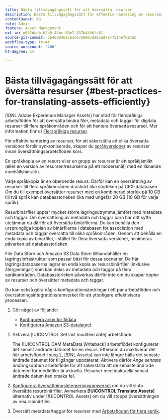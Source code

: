 ```yaml
---
title: Bästa tillvägagångssätt för att översätta resurser
description: Bästa tillvägagångssätt för effektiv hantering av resurser för att synkronisera olika översatta versioner och effektivisera översättningsarbetsflöden.
contentOwner: AG
role: Admin
feature: Asset Management
exl-id: e632dcdb-b2b9-45bc-89e7-337b44b6fc61
source-git-commit: bb46b0301c61c07a8967d285ad7977514efbe7ab
workflow-type: tm+mt
source-wordcount: '406'
ht-degree: 1%

---
```


# Bästa tillvägagångssätt för att översätta resurser {#best-practices-for-translating-assets-efficiently}

[!DNL Adobe Experience Manager Assets] har stöd för flerspråkiga arbetsflöden för att översätta binära filer, metadata och taggar för digitala resurser till flera språkområden och för att hantera översatta resurser. Mer information finns i [Flerspråkiga resurser](multilingual-assets.md).

För effektiv hantering av resurser, för att säkerställa att olika översatta versioner förblir synkroniserade, skapar du [språkversioner](preparing-assets-for-translation.md) av resurser innan översättningsarbetsflöden körs.

En språkkopia av en resurs eller en grupp av resurser är ett språkjämlikt (eller en version av resursen/resurserna på ett modersmål) med en liknande innehållshierarki.

Varje språkkopia är en oberoende resurs. Därför kan en översättning av resurser till flera språkområden drastiskt öka storleken på CRX-databasen. Om du till exempel översätter resurser med en kombinerad storlek på 10 GB till två språk kan databasstorleken öka med ungefär 20 GB (10 GB för varje språk).

Resurbinärfiler upptar mycket större lagringsutrymme jämfört med metadata och taggar. Om översättning av metadata och taggar bara har ditt syfte utelämnar du därför att översätta binärfilerna. Du kan behålla den ursprungliga kopian av binärfilerna i databasen för association med metadata och taggar översatta till olika språkområden. Genom att behålla en enda kopia av binärfiler, i stället för flera översatta versioner, minimeras påverkan på databasstorleken.

File Data Store och Amazon S3 Data Store tillhandahåller en lagringsinfrastruktur som passar bäst för dessa scenarier. De här lagringsdatabaserna lagrar en enda kopia av resursbinärfiler (inklusive återgivningar) som kan delas av metadata och taggar på flera språkområden. Databasstorleken påverkas därför inte om du skapar kopior av resurser och översätter metadata och taggar.

Du kan också göra några konfigurationsändringar i ett par arbetsflöden och översättningsintegrationsramverket för att ytterligare effektivisera processen.

1. Gör något av följande:

   * [Konfigurera arkiv för fildata](/help/sites-deploying/data-store-config.md)
   * [Konfigurera Amazon S3-datalagret](/help/sites-deploying/data-store-config.md)

<!--
1. Disable the [DAM MetaData Write-back](/help/sites-administering/workflow-offloader.md#disable-offloading) workflow.

   As the name suggests, the [!UICONTROL DAM Metadata Writeback] workflow rewrites the metadata to the binary file. Because the metadata changes after translation, writing it back to the binary file generates a different binary for a language copy.

   >[!NOTE]
   >
   >Disabling the [!UICONTROL DAM MetaData Writeback] workflow turns off XMP metadata write-back on asset binaries. Consequently, future metadata changes are no longer be saved within the assets. Evaluate the consequences before disabling this workflow.
-->

1. Aktivera [!UICONTROL Set last modified date] arbetsflöde.

   The [!UICONTROL DAM MetaData Writeback] arbetsflödet konfigurerar det senast ändrade datumet för en resurs. Eftersom du inaktiverar det här arbetsflödet i steg 2, [!DNL Assets] kan inte längre hålla det senaste ändrade datumet för tillgångar uppdaterat. Aktivera därför *Ange senaste ändringsdatum* arbetsflöde för att säkerställa att de senaste ändrade datumen för mediefiler är aktuella. Resurser med inaktuella senast ändrade datum kan orsaka fel.

1. [Konfigurera översättningsintegreringsramverket](/help/sites-administering/tc-tic.md) om du vill sluta översätta resurbinärfiler. Avmarkera **[!UICONTROL Translate Assets]** alternativ under [!UICONTROL Assets] om du vill stoppa översättningen av resursbinärfiler.
1. Översätt metadata/taggar för resurser med [Arbetsflöden för flera språk](multilingual-assets.md).
